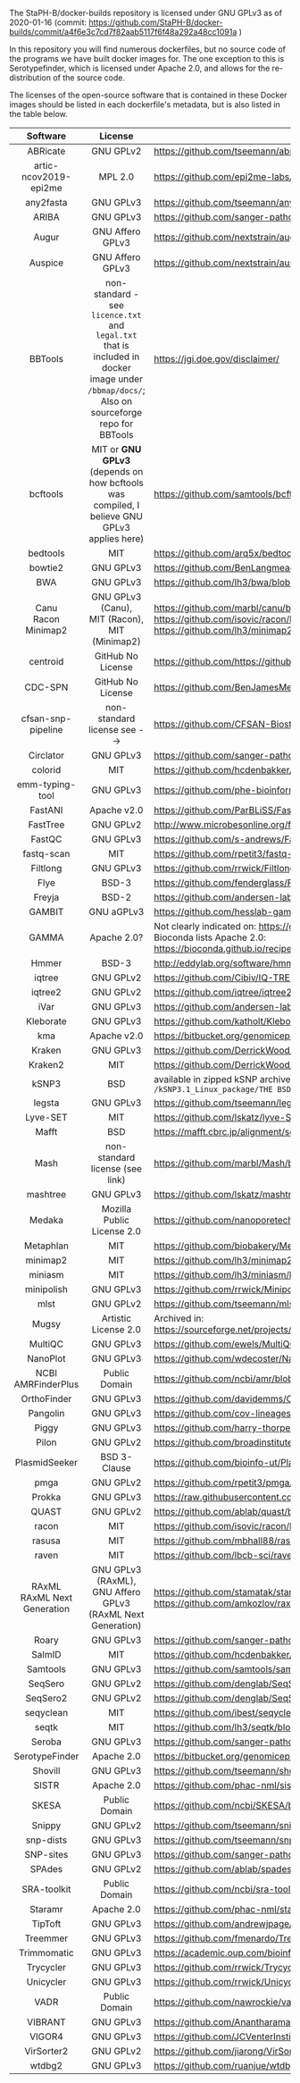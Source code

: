 The StaPH-B/docker-builds repository is licensed under GNU GPLv3 as of 2020-01-16 (commit: https://github.com/StaPH-B/docker-builds/commit/a4f6e3c7cd7f82aab5117f6f48a292a48cc1091a )

In this repository you will find numerous dockerfiles, but no source code of the programs we have built docker images for. The one exception to this is Serotypefinder, which is licensed under Apache 2.0, and allows for the re-distribution of the source code.

The licenses of the open-source software that is contained in these Docker images should be listed in each dockerfile's metadata, but is also listed in the table below.

| Software | License | Link to license |
| :--------: | :-------: | -------- |
| ABRicate | GNU GPLv2 | https://github.com/tseemann/abricate/blob/master/LICENSE |
| artic-ncov2019-epi2me | MPL 2.0 | https://github.com/epi2me-labs/wf-artic/blob/master/LICENSE |
| any2fasta | GNU GPLv3 | https://github.com/tseemann/any2fasta/blob/master/LICENSE |
| ARIBA | GNU GPLv3 | https://github.com/sanger-pathogens/ariba/blob/master/LICENSE |
| Augur | GNU Affero GPLv3 | https://github.com/nextstrain/augur/blob/master/LICENSE.txt |
| Auspice | GNU Affero GPLv3 | https://github.com/nextstrain/auspice/blob/master/LICENSE.txt |
| BBTools | non-standard - see `licence.txt` and `legal.txt` that is included in docker image under `/bbmap/docs/`; Also on sourceforge repo for BBTools | https://jgi.doe.gov/disclaimer/ |
| bcftools | MIT or **GNU GPLv3** (depends on how bcftools was compiled, I believe GNU GPLv3 applies here) | https://github.com/samtools/bcftools/blob/develop/LICENSE |
| bedtools | MIT | https://github.com/arq5x/bedtools2/blob/master/LICENSE |
| bowtie2 | GNU GPLv3 | https://github.com/BenLangmead/bowtie2/blob/master/LICENSE |
| BWA | GNU GPLv3 | https://github.com/lh3/bwa/blob/master/COPYING |
| Canu <br/> Racon <br/> Minimap2 | GNU GPLv3 (Canu), <br/> MIT (Racon), <br/> MIT (Minimap2) | https://github.com/marbl/canu/blob/master/README.license.GPL https://github.com/isovic/racon/blob/master/LICENSE https://github.com/lh3/minimap2/blob/master/LICENSE.txt |
| centroid | GitHub No License | https://github.com/https://github.com/stjacqrm/centroid |
| CDC-SPN | GitHub No License | https://github.com/BenJamesMetcalf/Spn_Scripts_Reference |
| cfsan-snp-pipeline | non-standard license see --> | https://github.com/CFSAN-Biostatistics/snp-pipeline/blob/master/LICENSE.txt |
| Circlator | GNU GPLv3 | https://github.com/sanger-pathogens/circlator/blob/master/LICENSE |
| colorid | MIT | https://github.com/hcdenbakker/colorid/blob/master/LICENSE |
| emm-typing-tool | GNU GPLv3 | https://github.com/phe-bioinformatics/emm-typing-tool/blob/master/LICENCE |
| FastANI | Apache v2.0 | https://github.com/ParBLiSS/FastANI/blob/master/LICENSE |
| FastTree | GNU GPLv2 | http://www.microbesonline.org/fasttree/ |
| FastQC | GNU GPLv3 | https://github.com/s-andrews/FastQC/blob/master/LICENSE.txt |
| fastq-scan | MIT | https://github.com/rpetit3/fastq-scan/blob/master/LICENSE |
| Filtlong | GNU GPLv3 | https://github.com/rrwick/Filtlong/blob/master/LICENSE |
| Flye | BSD-3 | https://github.com/fenderglass/Flye/blob/flye/LICENSE |
| Freyja | BSD-2 | https://github.com/andersen-lab/Freyja/blob/main/LICENSE |
| GAMBIT | GNU aGPLv3 | https://github.com/hesslab-gambit/gambit/blob/master/LICENSE |
| GAMMA | Apache 2.0? | Not clearly indicated on: https://github.com/rastanton/GAMMA/ <br> Bioconda lists Apache 2.0: https://bioconda.github.io/recipes/gamma/README.html?highlight=gamma|
| Hmmer | BSD-3 | http://eddylab.org/software/hmmer/Userguide.pdf |
| iqtree | GNU GPLv2 | https://github.com/Cibiv/IQ-TREE/blob/master/LICENSE |
| iqtree2 | GNU GPLv2 | https://github.com/iqtree/iqtree2/blob/master/LICENSE |
| iVar | GNU GPLv3 | https://github.com/andersen-lab/ivar/blob/master/LICENSE |
| Kleborate | GNU GPLv3 | https://github.com/katholt/Kleborate/blob/master/LICENSE |
| kma | Apache v2.0 | https://bitbucket.org/genomicepidemiology/kma/src/master/ |
| Kraken | GNU GPLv3 | https://github.com/DerrickWood/kraken/blob/master/LICENSE |
| Kraken2 | MIT | https://github.com/DerrickWood/kraken2/blob/master/LICENSE |
| kSNP3 | BSD | available in zipped kSNP archive on sourceforge or in docker image under `/kSNP3.1_Linux_package/THE BSD OPENSOURCE LICENSE.pdf` |
| legsta | GNU GPLv3 | https://github.com/tseemann/legsta/blob/master/LICENSE |
| Lyve-SET  | MIT | https://github.com/lskatz/lyve-SET/blob/master/LICENSE |
| Mafft  | BSD | https://mafft.cbrc.jp/alignment/software/license.txt |
| Mash | non-standard license (see link) | https://github.com/marbl/Mash/blob/master/LICENSE.txt |
| mashtree | GNU GPLv3 | https://github.com/lskatz/mashtree/blob/master/LICENSE |
| Medaka | Mozilla Public License 2.0 | https://github.com/nanoporetech/medaka/blob/master/LICENSE.md |
| Metaphlan | MIT | https://github.com/biobakery/MetaPhlAn/blob/3.0/license.txt |
| minimap2 | MIT | https://github.com/lh3/minimap2/blob/master/LICENSE.txt |
| miniasm | MIT | https://github.com/lh3/miniasm/blob/master/LICENSE.txt |
| minipolish | GNU GPLv3 | https://github.com/rrwick/Minipolish/blob/main/LICENSE |
| mlst | GNU GPLv2 | https://github.com/tseemann/mlst/blob/master/LICENSE |
| Mugsy | Artistic License 2.0 | Archived in: <br/> https://sourceforge.net/projects/mugsy/files/mugsy_x86-64-v1r2.3.tgz |
| MultiQC | GNU GPLv3 | https://github.com/ewels/MultiQC/blob/master/LICENSE |
| NanoPlot | GNU GPLv3 | https://github.com/wdecoster/NanoPlot/blob/master/LICENSE |
| NCBI AMRFinderPlus | Public Domain | https://github.com/ncbi/amr/blob/master/LICENSE |
| OrthoFinder | GNU GPLv3 | https://github.com/davidemms/OrthoFinder/blob/master/License.md |
| Pangolin | GNU GPLv3 | https://github.com/cov-lineages/pangolin/blob/master/LICENSE.txt |
| Piggy | GNU GPLv3 | https://github.com/harry-thorpe/piggy/blob/master/LICENSE |
| Pilon | GNU GPLv2 | https://github.com/broadinstitute/pilon/blob/master/LICENSE |
| PlasmidSeeker | BSD 3-Clause | https://github.com/bioinfo-ut/PlasmidSeeker/blob/master/LICENSE |
| pmga | GNU GPLv2 |https://github.com/rpetit3/pmga/blob/master/LICENSE |
| Prokka | GNU GPLv3 | https://raw.githubusercontent.com/tseemann/prokka/master/doc/LICENSE.Prokka |
| QUAST | GNU GPLv2 | https://github.com/ablab/quast/blob/master/LICENSE.txt |
| racon | MIT | https://github.com/isovic/racon/blob/master/LICENSE |
| rasusa | MIT | https://github.com/mbhall88/rasusa/blob/master/LICENSE |
| raven | MIT | https://github.com/lbcb-sci/raven/blob/master/LICENSE |
| RAxML <br/> RAxML Next Generation | GNU GPLv3 (RAxML), <br/> GNU Affero GPLv3 (RAxML Next Generation)| https://github.com/stamatak/standard-RAxML/blob/master/gpl-3.0.txt <br/> https://github.com/amkozlov/raxml-ng/blob/master/LICENSE.txt |
| Roary | GNU GPLv3 | https://github.com/sanger-pathogens/Roary/blob/master/GPL-LICENSE |
| SalmID| MIT | https://github.com/hcdenbakker/SalmID/blob/master/LICENSE |
| Samtools | GNU GPLv3 | https://github.com/samtools/samtools/blob/develop/LICENSE |
| SeqSero | GNU GPLv2 | https://github.com/denglab/SeqSero/blob/master/LICENSE |
| SeqSero2 | GNU GPLv2 | https://github.com/denglab/SeqSero2/blob/master/LICENSE |
| seqyclean | MIT | https://github.com/ibest/seqyclean/blob/master/LICENSE |
| seqtk | MIT | https://github.com/lh3/seqtk/blob/master/LICENSE |
| Seroba | GNU GPLv3 | https://github.com/sanger-pathogens/seroba/blob/master/LICENSE |
| SerotypeFinder | Apache 2.0 | https://bitbucket.org/genomicepidemiology/serotypefinder/ |
| Shovill | GNU GPLv3 | https://github.com/tseemann/shovill/blob/master/LICENSE |
| SISTR | Apache 2.0 | https://github.com/phac-nml/sistr_cmd/blob/master/LICENSE |
| SKESA | Public Domain | https://github.com/ncbi/SKESA/blob/master/LICENSE |
| Snippy | GNU GPLv2 | https://github.com/tseemann/snippy/blob/master/LICENSE |
| snp-dists | GNU GPLv3 | https://github.com/tseemann/snp-dists/blob/master/LICENSE |
| SNP-sites | GNU GPLv3 | https://github.com/sanger-pathogens/snp-sites/blob/master/LICENSE |
| SPAdes | GNU GPLv2 | https://github.com/ablab/spades/blob/spades_3.13.0/assembler/LICENSE |
| SRA-toolkit | Public Domain | https://github.com/ncbi/sra-tools/blob/master/LICENSE |
| Staramr | Apache 2.0 | https://github.com/phac-nml/staramr/blob/master/LICENSE |
| TipToft | GNU GPLv3 | https://github.com/andrewjpage/tiptoft/blob/master/LICENSE |
| Treemmer | GNU GPLv3 | https://github.com/fmenardo/Treemmer/blob/master/COPYING |
| Trimmomatic | GNU GPLv3 | https://academic.oup.com/bioinformatics/article/30/15/2114/2390096 |
| Trycycler | GNU GPLv3 | https://github.com/rrwick/Trycycler/blob/master/LICENSE |
| Unicycler | GNU GPLv3 | https://github.com/rrwick/Unicycler/blob/master/LICENSE |
| VADR | Public Domain | https://github.com/nawrockie/vadr/blob/master/LICENSE |
| VIBRANT | GNU GPLv3 | https://github.com/AnantharamanLab/VIBRANT/blob/master/LICENSE |
| VIGOR4 | GNU GPLv3 | https://github.com/JCVenterInstitute/VIGOR4/blob/master/LICENSE.txt |
| VirSorter2 | GNU GPLv2 | https://github.com/jiarong/VirSorter2/blob/master/LICENSE |
| wtdbg2 | GNU GPLv3 | https://github.com/ruanjue/wtdbg2/blob/master/LICENSE.txt |
